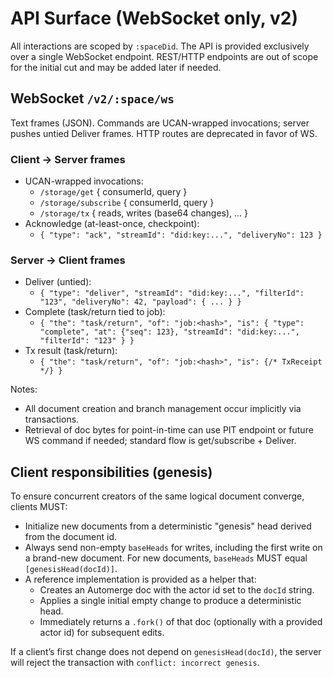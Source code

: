 # API Surface (WebSocket only, v2)

All interactions are scoped by `:spaceDid`. The API is provided exclusively over
a single WebSocket endpoint. REST/HTTP endpoints are out of scope for the
initial cut and may be added later if needed.

## WebSocket `/v2/:space/ws`

Text frames (JSON). Commands are UCAN-wrapped invocations; server pushes untied
Deliver frames. HTTP routes are deprecated in favor of WS.

### Client → Server frames

- UCAN-wrapped invocations:
  - `/storage/get` { consumerId, query }
  - `/storage/subscribe` { consumerId, query }
  - `/storage/tx` { reads, writes (base64 changes), ... }
- Acknowledge (at-least-once, checkpoint):
  - `{ "type": "ack", "streamId": "did:key:...", "deliveryNo": 123 }`

### Server → Client frames

- Deliver (untied):
  - `{ "type": "deliver", "streamId": "did:key:...", "filterId": "123", "deliveryNo": 42, "payload": { ... } }`
- Complete (task/return tied to job):
  - `{ "the": "task/return", "of": "job:<hash>", "is": { "type": "complete", "at": {"seq": 123}, "streamId": "did:key:...", "filterId": "123" } }`
- Tx result (task/return):
  - `{ "the": "task/return", "of": "job:<hash>", "is": {/* TxReceipt */} }`

Notes:

- All document creation and branch management occur implicitly via transactions.
- Retrieval of doc bytes for point-in-time can use PIT endpoint or future WS
  command if needed; standard flow is get/subscribe + Deliver.

## Client responsibilities (genesis)

To ensure concurrent creators of the same logical document converge, clients
MUST:

- Initialize new documents from a deterministic "genesis" head derived from the
  document id.
- Always send non-empty `baseHeads` for writes, including the first write on a
  brand-new document. For new documents, `baseHeads` MUST equal
  `[genesisHead(docId)]`.
- A reference implementation is provided as a helper that:
  - Creates an Automerge doc with the actor id set to the `docId` string.
  - Applies a single initial empty change to produce a deterministic head.
  - Immediately returns a `.fork()` of that doc (optionally with a provided
    actor id) for subsequent edits.

If a client’s first change does not depend on `genesisHead(docId)`, the server
will reject the transaction with `conflict: incorrect genesis`.
